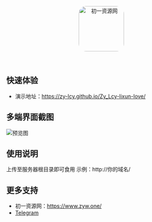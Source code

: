 <p align="center">
  <a href="https://www.zyw.one/">
    <img src="https://ys.zyw.one/lixun/img/logo.png" width="120" height="120" style="border-radius: 20px;" alt="初一资源网">
  </a>
</p>

<br>


## 快速体验
- 演示地址：https://zy-lcy.github.io/Zy_Lcy-lixun-love/

## 多端界面截图
<img src="https://github.com/ALACG/Zy_Lcy-lixun-love/blob/main/%E5%A4%9A%E7%AB%AF%E7%95%8C%E9%9D%A2%E6%88%AA%E5%9B%BE.png" alt="预览图">

## 使用说明
上传至服务器根目录即可食用
示例：http://你的域名/

## 更多支持
- 初一资源网：https://www.zyw.one/
- [Telegram](https://t.me/Zy_Lcy)
